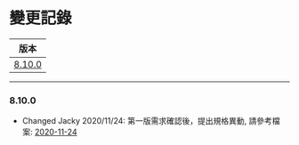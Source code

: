 變更記錄
===
| 版本 |
| :---: |
| [8.10.0](#v8_10_0) |

***
### <a id='v8_10_0'></a>8.10.0


* Changed Jacky 2020/11/24: 第一版需求確認後，提出規格異動, 請參考檔案: [2020-11-24][2020-11-24]


<!-- 超連結 -->
[2020-11-24]: https://docs.google.com/spreadsheets/d/1vU4LSYZBTrBJtErwyfP-PlJ4oFXzdsYL/edit#gid=486646125 "案例模擬"